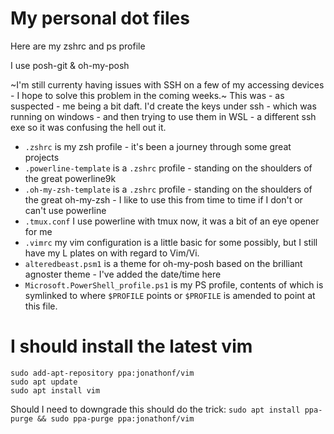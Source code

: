 # My personal dot files
Here are my zshrc and ps profile

I use posh-git & oh-my-posh

~I'm still currenty having issues with SSH on a few of my accessing devices - I hope to solve this problem in the coming weeks.~ This was - as suspected - me being a bit daft.  I'd create the keys under ssh - which was running on windows - and then trying to use them in WSL - a different ssh exe so it was confusing the hell out it.

* `.zshrc` is my zsh profile - it's been a journey through some great projects
* `.powerline-template` is a `.zshrc` profile - standing on the shoulders of the great 
powerline9k
* `.oh-my-zsh-template` is a `.zshrc` profile - standing on the shoulders of the great oh-my-zsh - I like to use this from time to time if I don't or can't use powerline
* `.tmux.conf` I use powerline with tmux now, it was a bit of an eye opener for me
* `.vimrc` my vim configuration is a little basic for some possibly, but I still have my L plates on with regard to Vim/Vi.
* `alteredbeast.psm1` is a theme for oh-my-posh based on the brilliant agnoster theme - I've added the date/time here
* `Microsoft.PowerShell_profile.ps1` is my PS profile, contents of which is symlinked to where `$PROFILE` points or `$PROFILE` is amended to point at this file.

# I should install the latest vim
```shell
sudo add-apt-repository ppa:jonathonf/vim
sudo apt update
sudo apt install vim
```
Should I need to downgrade this should do the trick:
`sudo apt install ppa-purge && sudo ppa-purge ppa:jonathonf/vim`